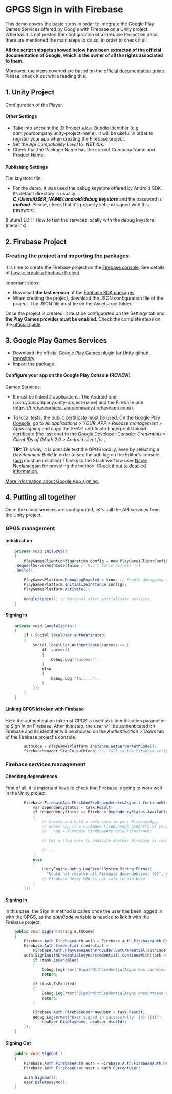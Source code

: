# GPGS Sign in with Firebase
This demo covers the basic steps in order to integrate the Google Play Games Services offered by Google with Firebase on a Unity project. Whereas it is not posted the configuration of a Firebase Project on detail, there are mentioned the main steps to do so, in order to check it all.

**All the script snippets showed below have been extracted of the official documentation of Google, which is the owner of all the rights associated to them.**

Moreover, the steps covered are based on the [official documentation guide](https://firebase.google.com/docs/auth/unity/play-games#set_up_your_firebase_project). Please, check it out while reading this.

## 1.  Unity Project
Configuration of the Player.

#### Other Settings
- Take into account the ID Project a.k.a. Bundle Identifier (e.g. com.yourcompany.unity-project-name). It will be useful in order to register your app when creating the Firebase project.
- Set the *Api Compatibility Level* to **.NET 4.x**.
- Check that the Package Name has the correct Company Name and Product Name.

#### Publishing Settings
The keystore file:
- For the demo, it was used the debug keystore offered by Android SDK. Its default directory is usually: ***C:/Users/USER_NAME/.android/debug.keystore*** and the password is ***android***. Please, check that it's properly set and signed with this password.

(Future) EDIT: How to test the services locally with the debug keystore. (metalink)

## 2. Firebase Project

### Creating the project and importing the packages

It is time to create the Firebase project on the [Firebase console](https://console.firebase.google.com/). See details of [how to create a Firebase Project](https://firebase.google.com/docs/unity/setup).

Important steps:
- Download **the last version** of the [Firebase SDK packages](https://firebase.google.com/download/unity).
- When creating the project, download the JSON configuration file of the project. The JSON file must be on the Assets root folder.

Once the project is created, it must be configurated on the Settings tab and **the Play Games provider must be enabled**. Check the complete steps on the [official guide](https://firebase.google.com/docs/auth/unity/play-games#set_up_your_firebase_project).


## 3. Google Play Games Services

- Download the official [Google Play Games plugin for Unity github repository](https://github.com/playgameservices/play-games-plugin-for-unity).
- Import the package.

#### Configure your app on the Google Play Console (REVIEW)
Games Services:
- It must be linked 2 applications: The Android one (com.yourcompany.unity-project-name) and the Firebase one (https://firebaseproject-yourcompany.firebaseapp.com/).

- To local tests, the public certificate must be used. On the [Google Play Console](https://play.google.com/apps/publish), go to *All applications > YOUR_APP > Release management > Apps signing* and copy the SHA-1 certificate fingerprint Upload certificate (the last one) to the [Google Developer Console](https://console.cloud.google.com/apis): *Credentials > Client IDs of OAuth 2.0 > Android client for...*

    **TIP:** This way, it is possible test the GPGS locally, even by selecting a *Development Build* in order to see the adb log on the Editor's console. ([adb](https://developer.android.com/studio/command-line/adb.html) must be installed)
    Thanks to the Stackoverflow user [Naren Neelamegam](https://stackoverflow.com/users/3241481/naren-neelamegam) for providing the method. [Check it out to detailed information.](https://stackoverflow.com/questions/47284852/google-play-sign-in-for-unity)

[More information about Google App signing.](https://developer.android.com/studio/publish/app-signing)

## 4. Putting all together

Once the cloud services are configurated, let's call the API services from the Unity project.


### GPGS management

#### Initialization

```csharp
    private void InitGPGS()
    {
        PlayGamesClientConfiguration config = new PlayGamesClientConfiguration.Builder()
    .RequestServerAuthCode(false /* Don't force refresh */)
    .Build();

        PlayGamesPlatform.DebugLogEnabled = true; // Enable debugging output
        PlayGamesPlatform.InitializeInstance(config);
        PlayGamesPlatform.Activate();
        
        GoogleSignin(); // Optional after initializate services
    }
```


#### Signing in

```csharp
    private void GoogleSignin()
    {
        if (!Social.localUser.authenticated)
        {
            Social.localUser.Authenticate(success => {
                if (success)
                {
                    Debug.Log("success");
                }
                else
                {
                    Debug.Log("fail...");
                }
            });
        }
    }
```

#### Linking GPGS id token with Firebase
Here the authentication token of GPGS is used as a identification parameter to Sign In on Firebase.
After this step, the user will be authenticated on Firebase and its identifier will be showed on the *Authentication > Users* tab of the Firebase project's console.

```csharp
        authCode = PlayGamesPlatform.Instance.GetServerAuthCode();
        firebaseManager.SignIn(authCode); // Call to the Firebase script
```



### Firebase services management

#### Checking dependences
First of all, it is important have to check that Firebase is going to work well in the Unity project.

```csharp
        Firebase.FirebaseApp.CheckAndFixDependenciesAsync().ContinueWith(task => {
            var dependencyStatus = task.Result;
            if (dependencyStatus == Firebase.DependencyStatus.Available)
            {
                // Create and hold a reference to your FirebaseApp,
                // where app is a Firebase.FirebaseApp property of your application class.
                //   app = Firebase.FirebaseApp.DefaultInstance;

                // Set a flag here to indicate whether Firebase is ready to use by your app.
                
                // ...
            }
            else
            {
                UnityEngine.Debug.LogError(System.String.Format(
                  "Could not resolve all Firebase dependencies: {0}", dependencyStatus));
                // Firebase Unity SDK is not safe to use here.
            }
        });
```

#### Signing in
In this case, the Sign In method is called once the user has been logged in with the GPGS, as the *authCode* variable is needed to link it with the Firebase project.

```csharp
    public void SignIn(string authCode)
    {
        Firebase.Auth.FirebaseAuth auth = Firebase.Auth.FirebaseAuth.DefaultInstance;
        Firebase.Auth.Credential credential =
            Firebase.Auth.PlayGamesAuthProvider.GetCredential(authCode);
        auth.SignInWithCredentialAsync(credential).ContinueWith(task => {
            if (task.IsCanceled)
            {
                Debug.LogError("SignInWithCredentialAsync was canceled.");
                return;
            }
            if (task.IsFaulted)
            {
                Debug.LogError("SignInWithCredentialAsync encountered an error: " + task.Exception);
                return;
            }

            Firebase.Auth.FirebaseUser newUser = task.Result;
            Debug.LogFormat("User signed in successfully: {0} ({1})",
                newUser.DisplayName, newUser.UserId);
        });
    }
```

#### Signing Out

```csharp
    public void SignOut()
    {
        Firebase.Auth.FirebaseAuth auth = Firebase.Auth.FirebaseAuth.DefaultInstance;
        Firebase.Auth.FirebaseUser user = auth.CurrentUser;

        auth.SignOut();
        user.DeleteAsync();
    }
```




